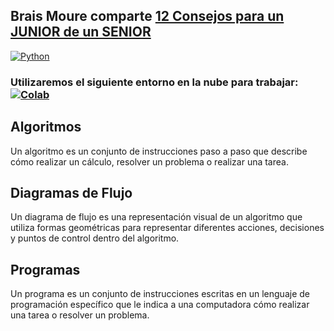 ## Brais Moure comparte [12 Consejos para un JUNIOR de un SENIOR](https://www.youtube.com/watch?v=SavaU66KxQY)

[![Python](https://img.shields.io/badge/Python-3.11+-yellow?style=for-the-badge&logo=python&logoColor=white&labelColor=101010)](https://python.org)

### Utilizaremos el siguiente entorno en la nube para trabajar:[![Colab](https://colab.research.google.com/assets/colab-badge.svg)](https://colab.research.google.com/github/roboflow-ai/notebooks/blob/main/notebooks/train-rtmdet-object-detection-on-custom-data.ipynb)

## Algoritmos
Un algoritmo es un conjunto de instrucciones paso a paso que describe cómo realizar un cálculo, resolver un problema o realizar una tarea.


## Diagramas de Flujo
Un diagrama de flujo es una representación visual de un algoritmo que utiliza formas geométricas para representar diferentes acciones, decisiones y puntos de control dentro del algoritmo. 


## Programas
Un programa es un conjunto de instrucciones escritas en un lenguaje de programación específico que le indica a una computadora cómo realizar una tarea o resolver un problema. 


